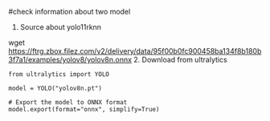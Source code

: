 #check information about two model


1. Source about yolo11rknn 

wget https://ftrg.zbox.filez.com/v2/delivery/data/95f00b0fc900458ba134f8b180b3f7a1/examples/yolov8/yolov8n.onnx
2. Download from ultralytics

```
from ultralytics import YOLO

model = YOLO("yolov8n.pt")

# Export the model to ONNX format
model.export(format="onnx", simplify=True)  

```


